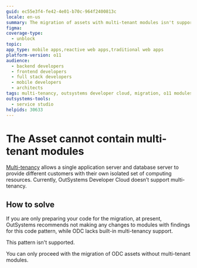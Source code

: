 ```yaml
---
guid: ec55e3f4-fe42-4e01-b70c-964f2400813c
locale: en-us
summary: The migration of assets with multi-tenant modules isn't supported.
figma:
coverage-type:
  - unblock
topic:
app_type: mobile apps,reactive web apps,traditional web apps
platform-version: o11
audience:
  - backend developers
  - frontend developers
  - full stack developers
  - mobile developers
  - architects
tags: multi-tenancy, outsystems developer cloud, migration, o11 modules, non-supported patterns
outsystems-tools:
  - service studio
helpids: 30633
---
```


# The Asset cannot contain multi-tenant modules

[Multi-tenancy](https://success.outsystems.com/documentation/how_to_guides/development/how_to_build_a_multi_tenant_application/) allows a single application server and database server to provide different customers with their own isolated set of computing resources. Currently, OutSystems Developer Cloud doesn’t support multi-tenancy.

## How to solve

<div class="info" markdown="1">
    
If you are only preparing your code for the migration, at present, OutSystems recommends not making any changes to modules with findings for this code pattern, while ODC lacks built-in multi-tenancy support.

</div>

This pattern isn't supported.

You can only proceed with the migration of ODC assets without multi-tenant modules.
